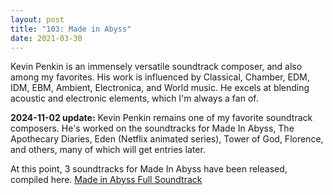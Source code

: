 ```yaml
---
layout: post
title: "103: Made in Abyss"
date: 2021-03-30
---
```


Kevin Penkin is an immensely versatile soundtrack composer, and also among my favorites. His work is influenced by Classical, Chamber, EDM, IDM, EBM, Ambient, Electronica, and World music. He excels at blending acoustic and electronic elements, which I'm always a fan of.

**2024-11-02 update:**
Kevin Penkin remains one of my favorite soundtrack composers. He's worked on the soundtracks for Made In Abyss, The Apothecary Diaries, Eden (Netflix animated series), Tower of God, Florence, and others, many of which will get entries later. 

At this point, 3 soundtracks for Made In Abyss have been released, compiled here.
[Made in Abyss Full Soundtrack](https://youtu.be/MDdgYhe4Fts?t=7107)

